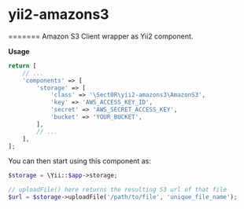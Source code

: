 # yii2-amazons3
=======
Amazon S3 Client wrapper as Yii2 component.

**Usage**

```php
return [
	// ...
	'components' => [
		'storage' => [
			'class' => '\Sect0R\yii2-amazons3\AmazonS3',
			'key' => 'AWS_ACCESS_KEY_ID',
			'secret' => 'AWS_SECRET_ACCESS_KEY',
			'bucket' => 'YOUR_BUCKET',
		],
		// ...
	],
];
```
You can then start using this component as:

```php
$storage = \Yii::$app->storage;

// uploadFile() here returns the resulting S3 url of that file
$url = $storage->uploadFile('/path/to/file', 'unique_file_name');
```
